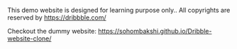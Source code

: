 This demo website is designed for learning purpose only.. All copyrights are reserved by https://dribbble.com/

Checkout the dummy website: https://sohombakshi.github.io/Dribble-website-clone/
